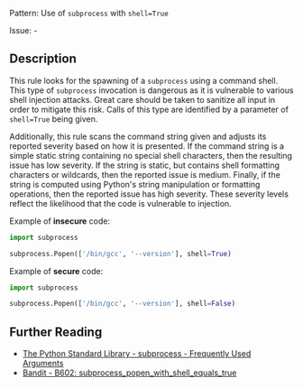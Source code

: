Pattern: Use of `subprocess` with `shell=True`

Issue: -

## Description

This rule looks for the spawning of a `subprocess` using a command shell. This type of `subprocess`
invocation is dangerous as it is vulnerable to various shell injection
attacks. Great care should be taken to sanitize all input in order to mitigate
this risk. Calls of this type are identified by a parameter of `shell=True`
being given.

Additionally, this rule scans the command string given and adjusts its
reported severity based on how it is presented. If the command string is a
simple static string containing no special shell characters, then the
resulting issue has low severity. If the string is static, but contains shell
formatting characters or wildcards, then the reported issue is medium.
Finally, if the string is computed using Python's string manipulation or
formatting operations, then the reported issue has high severity. These
severity levels reflect the likelihood that the code is vulnerable to
injection.


Example of **insecure** code:

```python
import subprocess

subprocess.Popen(['/bin/gcc', '--version'], shell=True)
```

Example of **secure** code:

```python
import subprocess

subprocess.Popen(['/bin/gcc', '--version'], shell=False)
```

## Further Reading

* [The Python Standard Library - subprocess - Frequently Used Arguments](https://docs.python.org/2/library/subprocess.html#frequently-used-arguments)
* [Bandit - B602: subprocess_popen_with_shell_equals_true](https://bandit.readthedocs.io/en/1.7.4/plugins/b602_subprocess_popen_with_shell_equals_true.html)
